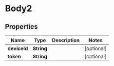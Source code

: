 # Body2

## Properties
Name | Type | Description | Notes
------------ | ------------- | ------------- | -------------
**deviceId** | **String** |  |  [optional]
**token** | **String** |  |  [optional]
